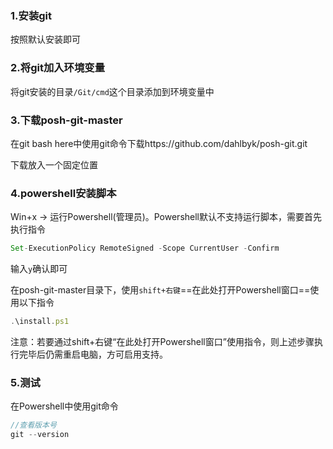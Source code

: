 ### 1.安装git

按照默认安装即可

### 2.将git加入环境变量

将git安装的目录`/Git/cmd`这个目录添加到环境变量中

### 3.下载posh-git-master

在git bash here中使用git命令下载https://github.com/dahlbyk/posh-git.git

下载放入一个固定位置

### 4.powershell安装脚本

Win+x -> 运行Powershell(管理员)。Powershell默认不支持运行脚本，需要首先执行指令

```js
Set-ExecutionPolicy RemoteSigned -Scope CurrentUser -Confirm
```

输入`y`确认即可

在posh-git-master目录下，使用`shift+右键`==在此处打开Powershell窗口==使用以下指令

```js
.\install.ps1
```

注意：若要通过shift+右键“在此处打开Powershell窗口”使用指令，则上述步骤执行完毕后仍需重启电脑，方可启用支持。

### 5.测试

在Powershell中使用git命令

```js
//查看版本号
git --version
```

